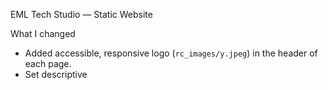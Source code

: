 EML Tech Studio — Static Website

What I changed
- Added accessible, responsive logo (`rc_images/y.jpeg`) in the header of each page.
- Set descriptive <title> and <meta name="description"> for `index.html`, `about.html` and `contact.html`.
- Added `.site-logo` and `.site-header` CSS rules to each page stylesheet for responsive layout.
- Kept existing structure and external JS (`rc_images/wsp_menu.js`, `rc_images/wsp_slideshow.js`).

Quick checks before deploy
- Open `index.html` in a browser to verify the logo appears and pages navigate correctly.
- Ensure `rc_images/y.jpeg` is present (it is in `rc_images/`).

Deploy options
- GitHub Pages: create a new repository, push the folder content to `main` and enable Pages from the repository settings (root branch). Recommended for simple static sites.
- Netlify / Vercel: drag & drop the folder in Netlify's Deploy UI or connect the Git repo. Both provide free tiers with HTTPS.

Notes & next steps
- Consider consolidating shared CSS into one `styles.css` and reducing inline/generated classes for maintainability.
- Replace RocketCake-generated markup with semantic HTML where possible (nav/header/main/footer) for better accessibility and SEO.
- Add a simple contact form backend or integrate Formspree/Netlify Forms if you want users to message without exposing email.
